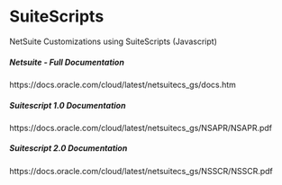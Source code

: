 # SuiteScripts
NetSuite Customizations using SuiteScripts (Javascript)

<h5>Netsuite - Full Documentation</h5>
https://docs.oracle.com/cloud/latest/netsuitecs_gs/docs.htm

<h5>Suitescript 1.0 Documentation</h5>
https://docs.oracle.com/cloud/latest/netsuitecs_gs/NSAPR/NSAPR.pdf

<h5>Suitescript 2.0 Documentation</h5>
https://docs.oracle.com/cloud/latest/netsuitecs_gs/NSSCR/NSSCR.pdf



